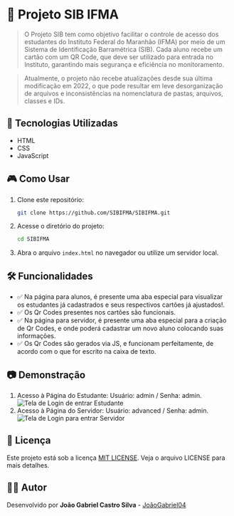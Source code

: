 # 📌 Projeto SIB IFMA

> O Projeto SIB tem como objetivo facilitar o controle de acesso dos estudantes do Instituto Federal do Maranhão (IFMA) por meio de um Sistema de Identificação Barramétrica (SIB). Cada aluno recebe um cartão com um QR Code, que deve ser utilizado para entrada no Instituto, garantindo mais segurança e eficiência no monitoramento.

> Atualmente, o projeto não recebe atualizações desde sua última modificação em 2022, o que pode resultar em leve desorganização de arquivos e inconsistências na nomenclatura de pastas, arquivos, classes e IDs.

## 🚀 Tecnologias Utilizadas

- HTML
- CSS
- JavaScript

## 🎮 Como Usar

1. Clone este repositório:
   ```sh
   git clone https://github.com/SIBIFMA/SIBIFMA.git
   ```
2. Acesse o diretório do projeto:
   ```sh
   cd SIBIFMA
   ```
3. Abra o arquivo `index.html` no navegador ou utilize um servidor local.

## 🛠 Funcionalidades

- ✅ Na página para alunos, é presente uma aba especial para visualizar os estudantes já cadastrados e seus respectivos cartões já ajustados!.
- ✅ Os Qr Codes presentes nos cartões são funcionais.
- ✅ Na página para servidor, é presente uma aba especial para a criação de Qr Codes, e onde poderá cadastrar um novo aluno colocando suas informações.
- ✅ Os Qr Codes são gerados via JS, e funcionam perfeitamente, de acordo com o que for escrito na caixa de texto.

## 📷 Demonstração

1. Acesso à Página do Estudante: Usuário: admin / Senha: admin.
![Tela de Login de entrar Estudante]("screenshots/tela-login-estudante.png")
2. Acesso à Página do Servidor: Usuário: advanced / Senha: admin.
![Tela de Login para entrar Servidor]("screenshots/tela-login-servidor.png")

## 📄 Licença

Este projeto está sob a licença [MIT LICENSE]("license.txt"). Veja o arquivo LICENSE para mais detalhes.

## 👨‍💻 Autor

Desenvolvido por **João Gabriel Castro Silva** - [JoãoGabriel04](https://github.com/JoaoGabriel04)

